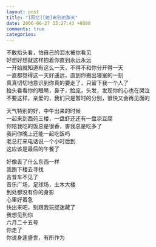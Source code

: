 ```yaml
---
layout: post
title: "[回忆][她]离别的那天"
date: 2006-06-27 15:27:43 +0800
comments: true
categories: 
---
```

不敢抬头看，怕自己的泪水被你看见   
好想好想就这样抱着你直到永远永远   
一开始就知道有这么一天，不得不和你分开得一天   
一直都觉得这一天好遥远，直到你搬出寝室的一刻   
真真切切地意识到你真的要走了，只留下我一个人了   
抬头看看你的眼睛，鼻子，脸庞，头发，发现你的心也在哭泣   
不要这样，亲爱的，我们只是暂时的分别，很快又会再见面的   
 
 
天气特别的好，中午出来的时候   
一起来到西苑三楼，一盘虾还还有一盘凉豆腐   
你陪我吃的饭总是很香，害我总是吃多了   
我问你晚上还能一起吃饭吗   
老总打来电话说一个小时后到   
这应该是最后的午餐了   
 
 
好像丢了什么东西一样   
我跑下楼去寻找   
吉普车不见了   
音乐广场，足球场，土木大楼   
到处都没有你的身影   
心里好着急   
快出来吧，别跟我玩捉迷藏了   
我想见到你   
六月二十五号   
你走了   
你说身逢盛世，有所作为   
